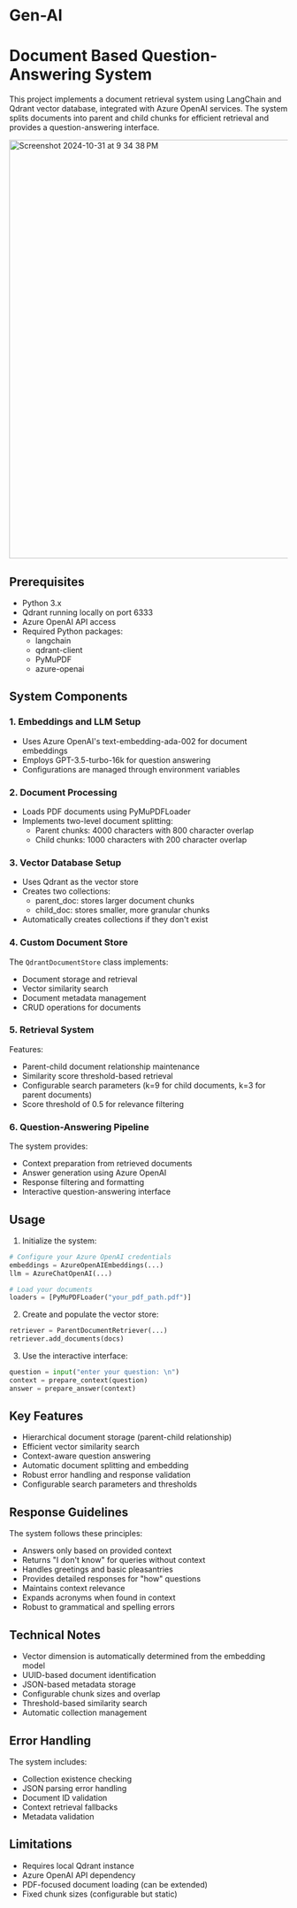 # Gen-AI
# Document Based Question-Answering System

This project implements a document retrieval system using LangChain and Qdrant vector database, integrated with Azure OpenAI services. The system splits documents into parent and child chunks for efficient retrieval and provides a question-answering interface.

<img width="757" alt="Screenshot 2024-10-31 at 9 34 38 PM" src="https://github.com/user-attachments/assets/b955777e-92d1-4153-a1fa-4bee60212734">


## Prerequisites

- Python 3.x
- Qdrant running locally on port 6333
- Azure OpenAI API access
- Required Python packages:
  - langchain
  - qdrant-client
  - PyMuPDF
  - azure-openai

## System Components

### 1. Embeddings and LLM Setup
- Uses Azure OpenAI's text-embedding-ada-002 for document embeddings
- Employs GPT-3.5-turbo-16k for question answering
- Configurations are managed through environment variables

### 2. Document Processing
- Loads PDF documents using PyMuPDFLoader
- Implements two-level document splitting:
  - Parent chunks: 4000 characters with 800 character overlap
  - Child chunks: 1000 characters with 200 character overlap

### 3. Vector Database Setup
- Uses Qdrant as the vector store
- Creates two collections:
  - parent_doc: stores larger document chunks
  - child_doc: stores smaller, more granular chunks
- Automatically creates collections if they don't exist

### 4. Custom Document Store
The `QdrantDocumentStore` class implements:
- Document storage and retrieval
- Vector similarity search
- Document metadata management
- CRUD operations for documents

### 5. Retrieval System
Features:
- Parent-child document relationship maintenance
- Similarity score threshold-based retrieval
- Configurable search parameters (k=9 for child documents, k=3 for parent documents)
- Score threshold of 0.5 for relevance filtering

### 6. Question-Answering Pipeline
The system provides:
- Context preparation from retrieved documents
- Answer generation using Azure OpenAI
- Response filtering and formatting
- Interactive question-answering interface

## Usage

1. Initialize the system:
```python
# Configure your Azure OpenAI credentials
embeddings = AzureOpenAIEmbeddings(...)
llm = AzureChatOpenAI(...)

# Load your documents
loaders = [PyMuPDFLoader("your_pdf_path.pdf")]
```

2. Create and populate the vector store:
```python
retriever = ParentDocumentRetriever(...)
retriever.add_documents(docs)
```

3. Use the interactive interface:
```python
question = input("enter your question: \n")
context = prepare_context(question)
answer = prepare_answer(context)
```

## Key Features

- Hierarchical document storage (parent-child relationship)
- Efficient vector similarity search
- Context-aware question answering
- Automatic document splitting and embedding
- Robust error handling and response validation
- Configurable search parameters and thresholds

## Response Guidelines

The system follows these principles:
- Answers only based on provided context
- Returns "I don't know" for queries without context
- Handles greetings and basic pleasantries
- Provides detailed responses for "how" questions
- Maintains context relevance
- Expands acronyms when found in context
- Robust to grammatical and spelling errors

## Technical Notes

- Vector dimension is automatically determined from the embedding model
- UUID-based document identification
- JSON-based metadata storage
- Configurable chunk sizes and overlap
- Threshold-based similarity search
- Automatic collection management

## Error Handling

The system includes:
- Collection existence checking
- JSON parsing error handling
- Document ID validation
- Context retrieval fallbacks
- Metadata validation

## Limitations

- Requires local Qdrant instance
- Azure OpenAI API dependency
- PDF-focused document loading (can be extended)
- Fixed chunk sizes (configurable but static)
